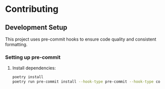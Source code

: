 # Contributing

## Development Setup

This project uses pre-commit hooks to ensure code quality and consistent formatting.

### Setting up pre-commit

1. Install dependencies:

   ```bash
   poetry install
   poetry run pre-commit install --hook-type pre-commit --hook-type commit-msg
   ```
